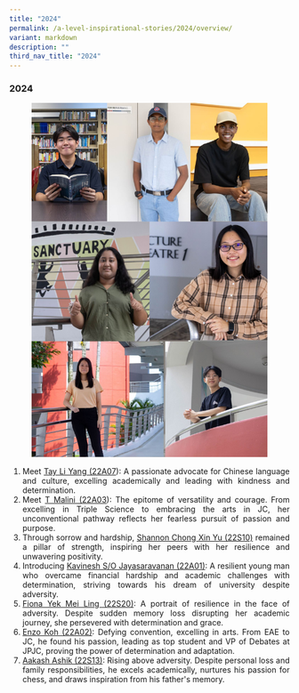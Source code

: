 ```yaml
---
title: "2024"
permalink: /a-level-inspirational-stories/2024/overview/
variant: markdown
description: ""
third_nav_title: "2024"
---
```

<div align="justify">

<h3><strong>2024</strong></h3>

<figure>
<img src="/images/Accomplishment/2024%20Inspiring/2024coverpage.jpg">
</figure>
	
<ol>
<li>Meet  <a href="/a-level-inspirational-stories/2024/tayliyang">Tay Li Yang (22A07</a>): A passionate advocate for Chinese language and culture, excelling academically and leading with kindness and determination.</li>

<li>Meet  <a href="/a-level-inspirational-stories/2024/tmalini">T Malini (22A03</a>): The epitome of versatility and courage. From excelling in Triple Science to embracing the arts in JC, her unconventional pathway reflects her fearless pursuit of passion and purpose.</li>

<li>Through sorrow and hardship, <a href="/a-level-inspirational-stories/2024/shannon">Shannon Chong Xin Yu (22S10)</a> remained a pillar of strength, inspiring her peers with her resilience and unwavering positivity.</li>
	
<li>Introducing <a href="/a-level-inspirational-stories/2024/kavinesh">Kavinesh S/O Jayasaravanan (22A01)</a>: A resilient young man who overcame financial hardship and academic challenges with determination, striving towards his dream of university despite adversity.</li>
	
<li><a href="/a-level-inspirational-stories/2024/fiona">Fiona Yek Mei Ling (22S20)</a>: A portrait of resilience in the face of adversity. Despite sudden memory loss disrupting her academic journey, she persevered with determination and grace.</li>
	
<li><a href="/a-level-inspirational-stories/2024/enzo">Enzo Koh (22A02)</a>: Defying convention, excelling in arts. From EAE to JC, he found his passion, leading as top student and VP of Debates at JPJC, proving the power of determination and adaptation.</li>
	
<li><a href="/a-level-inspirational-stories/2024/aakash">Aakash Ashik (22S13)</a>: Rising above adversity. Despite personal loss and family responsibilities, he excels academically, nurtures his passion for chess, and draws inspiration from his father's memory.
	
	
	
	
</li></ol></div>